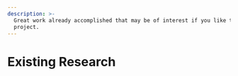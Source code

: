 ```yaml
---
description: >-
  Great work already accomplished that may be of interest if you like this
  project.
---
```


# Existing Research

